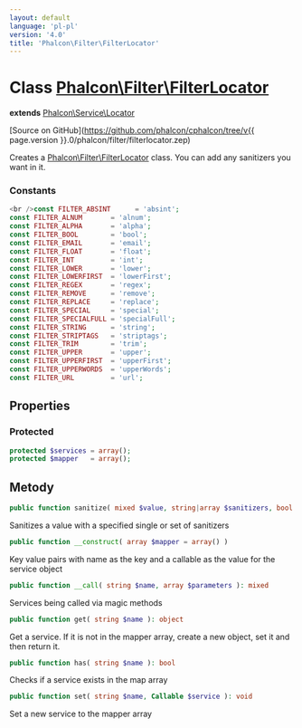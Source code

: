 ```yaml
---
layout: default
language: 'pl-pl'
version: '4.0'
title: 'Phalcon\Filter\FilterLocator'
---
```

# Class [Phalcon\Filter\FilterLocator](Phalcon_Filter_FilterLocator)

**extends** [Phalcon\Service\Locator](Phalcon_Service_Locator)

[Source on GitHub](https://github.com/phalcon/cphalcon/tree/v{{ page.version }}.0/phalcon/filter/filterlocator.zep)

Creates a [Phalcon\Filter\FilterLocator](Phalcon_Filter_FilterLocator) class. You can add any sanitizers you want in it.

### Constants

```php
<br />const FILTER_ABSINT      = 'absint';
const FILTER_ALNUM       = 'alnum';
const FILTER_ALPHA       = 'alpha';
const FILTER_BOOL        = 'bool';
const FILTER_EMAIL       = 'email';
const FILTER_FLOAT       = 'float';
const FILTER_INT         = 'int';
const FILTER_LOWER       = 'lower';
const FILTER_LOWERFIRST  = 'lowerFirst';
const FILTER_REGEX       = 'regex';
const FILTER_REMOVE      = 'remove';
const FILTER_REPLACE     = 'replace';
const FILTER_SPECIAL     = 'special';
const FILTER_SPECIALFULL = 'specialFull';
const FILTER_STRING      = 'string';
const FILTER_STRIPTAGS   = 'striptags';
const FILTER_TRIM        = 'trim';
const FILTER_UPPER       = 'upper';
const FILTER_UPPERFIRST  = 'upperFirst';
const FILTER_UPPERWORDS  = 'upperWords';
const FILTER_URL         = 'url';
```

## Properties

### Protected

```php
protected $services = array();
protected $mapper   = array();
```

## Metody

```php
public function sanitize( mixed $value, string|array $sanitizers, bool $noRecursive = false ): mixed
```

Sanitizes a value with a specified single or set of sanitizers

```php
public function __construct( array $mapper = array() )
```

Key value pairs with name as the key and a callable as the value for the service object

```php
public function __call( string $name, array $parameters ): mixed 
```

Services being called via magic methods

```php
public function get( string $name ): object
```

Get a service. If it is not in the mapper array, create a new object, set it and then return it.

```php
public function has( string $name ): bool
```

Checks if a service exists in the map array

```php
public function set( string $name, Callable $service ): void
```

Set a new service to the mapper array